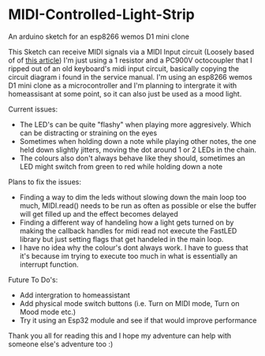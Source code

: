 # MIDI-Controlled-Light-Strip
An arduino sketch for an esp8266 wemos D1 mini clone


This Sketch can receive MIDI signals via a MIDI Input circuit (Loosely based of of [this article](https://www.notesandvolts.com/2015/02/midi-and-arduino-build-midi-input.html))
I'm just using a 1 resistor and a PC900V octocoupler that I ripped out of an old keyboard's midi input circuit, basically copying the circuit diagram i found in the service manual.
I'm using an esp8266 wemos D1 mini clone as a microcontroller and I'm planning to intergrate it with homeassisant at some point, so it can also just be used as a mood light. 


Current issues:
  - The LED's can be quite "flashy" when playing more aggresively. Which can be distracting or straining on the eyes
  - Sometimes when holding down a note while playing other notes, the one held down slightly jitters, moving the dot around 1 or 2 LEDs in the chain.
  - The colours also don't always behave like they should, sometimes an LED might switch from green to red while holding down a note
  
Plans to fix the issues:
  - Finding a way to dim the leds without slowing down the main loop too much, MIDI.read() needs to be run as often as possible or else the buffer will get filled up and the effect becomes delayed
  - Finding a different way of handeling how a light gets turned on by making the callback handles for midi read not execute the FastLED library but just setting flags that get handeled in the main loop.
  - I have no idea why the colour's dont always work. I have to guess that it's because im trying to execute too much in what is essentially an interrupt function.
   
 
 Future To Do's:
  - Add intergration to homeassistant
  - Add physical mode switch buttons (i.e. Turn on MIDI mode, Turn on Mood mode etc.)
  - Try it using an Esp32 module and see if that would improve performance
  
  
Thank you all for reading this and I hope my adventure can help with someone else's adventure too :)
